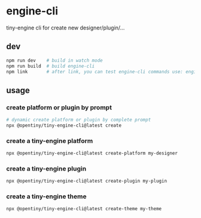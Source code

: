 # engine-cli

tiny-engine cli for create new designer/plugin/...

## dev

```sh
npm run dev    # build in watch mode
npm run build  # build engine-cli
npm link       # after link, you can test engine-cli commands use: engine-cli create xxx
```

## usage

### create platform or plugin by prompt

```sh
# dynamic create platform or plugin by complete prompt
npx @opentiny/tiny-engine-cli@latest create
```

### create a tiny-engine platform

```sh
npx @opentiny/tiny-engine-cli@latest create-platform my-designer
```

### create a tiny-engine plugin

```sh
npx @opentiny/tiny-engine-cli@latest create-plugin my-plugin
```


### create a tiny-engine theme

```sh
npx @opentiny/tiny-engine-cli@latest create-theme my-theme
```